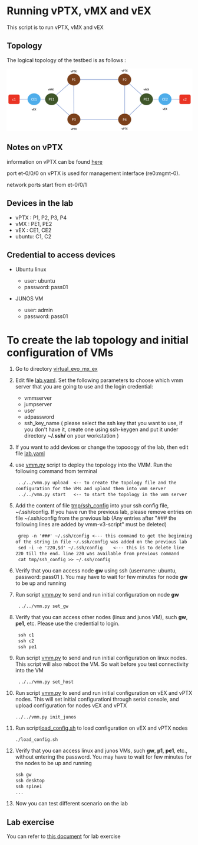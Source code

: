 # Running vPTX, vMX and vEX

This script is to run vPTX, vMX and vEX


## Topology
The logical topology of the testbed is as follows :

![topology](images/topology.png)

## Notes on vPTX
information on vPTX can be found [here](https://junipernetworks.sharepoint.com/sites/plm/SitePages/Running-Virtual-PTX.aspx)

port et-0/0/0 on vPTX is used for management interface (re0:mgmt-0).

network ports start from et-0/0/1 

## Devices in the lab

- vPTX : P1, P2, P3, P4
- vMX : PE1, PE2
- vEX : CE1, CE2
- ubuntu: C1, C2


## Credential to access devices
- Ubuntu linux
    - user: ubuntu
    - password: pass01

- JUNOS VM
    - user: admin
    - password: pass01

# To create the lab topology and initial configuration of VMs
1. Go to directory [virtual_evo_mx_ex](./)
2. Edit file [lab.yaml](./lab.yaml). Set the following parameters to choose which vmm server that you are going to use and the login credential:
    - vmmserver 
    - jumpserver
    - user 
    - adpassword
    - ssh_key_name ( please select the ssh key that you want to use, if you don't have it, create one using ssh-keygen and put it under directory **~/.ssh/** on your workstation )
3. If you want to add devices or change the topooogy of the lab, then edit file [lab.yaml](lab.yaml)
4. use [vmm.py](../../vmm.py) script to deploy the topology into the VMM. Run the following command from terminal

        ../../vmm.py upload  <-- to create the topology file and the configuration for the VMs and upload them into vmm server
        ../../vmm.py start   <-- to start the topology in the vmm server

5. Add the content of file [tmp/ssh_config](tmp/ssh_config) into your ssh config file, ~/.ssh/config. If you have run the previous lab, please remove entries on file ~/.ssh/config from the previous lab (Any entries after "### the following lines are added by vmm-v3-script" must be deleted)

        grep -n '###' ~/.ssh/config <--- this command to get the beginning of the string in file ~/.ssh/config was added on the previous lab
        sed -i -e '220,$d' ~/.ssh/config    <--- this is to delete line 220 till the end. line 220 was available from previous command
        cat tmp/ssh_config >> ~/.ssh/config

6. Verify that you can access node **gw** using ssh (username: ubuntu,  password: pass01 ). You may have to wait for few minutes for node **gw** to be up and running
7. Run script [vmm.py](../../vmm.py) to send and run initial configuration on node **gw**

        ../../vmm.py set_gw

8. Verify that you can access other nodes (linux and junos VM), such **gw**, **pe1**, etc. Please use the credential to login.

        ssh c1
        ssh c2
        ssh pe1

9. Run script [vmm.py](../../vmm.py) to send and run initial configuration on linux nodes. This script will also reboot the VM. So wait before you test connectivity into the VM

        ../../vmm.py set_host
10. Run script [vmm.py](../../vmm.py) to send and run initial configuration on vEX and vPTX nodes. This will set initial configurationi through serial console, and upload configuration for nodes vEX and vPTX

        ../../vmm.py init_junos

11. Run script[load_config.sh](load_config.sh) to load configuration on vEX and vPTX nodes

        ./load_config.sh

        
12. Verify that you can access linux and junos VMs, such  **gw**, **p1**, **pe1**, etc., without entering the password. You may have to wait for few minutes for the nodes to be up and running

        ssh gw
        ssh desktop
        ssh spine1
        ...

13. Now you can test different scenario on the lab


## Lab exercise

You can refer to [this document](config/README.md) for lab exercise



